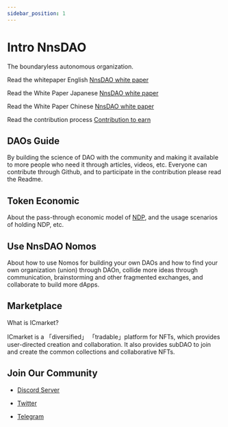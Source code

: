 ```yaml
---
sidebar_position: 1
---
```


# Intro NnsDAO

The boundaryless autonomous organization.

Read the whitepaper English [NnsDAO white paper](https://github.com/NnsDao/nnsdao-org/blob/main/static/NnsDAO_Boundaryless_Autonomous_Organization.pdf)

Read the White Paper Japanese [NnsDAO white paper](https://syunduel.medium.com/nnsdao-whitepaper-japanese-translation-922c47e3840b)

Read the White Paper Chinese [NnsDAO white paper](https://github.com/demianDAO/internetcomputer.guide/blob/main/static/whitepaper/NnsDAO_Boundaryless_Autonomous_Organization_kkdemian.pdf)

Read the contribution process [Contribution to earn](https://github.com/NnsDao/nnsdao-org/blob/main/static/NnsDAO_DAOs_To_Earn.pdf)

## DAOs Guide

By building the science of DAO with the community and making it available to more people who need it through articles, videos, etc. Everyone can contribute through Github, and to participate in the contribution please read the Readme.

## Token Economic

About the pass-through economic model of [NDP](https://app.icpswap.com/swap), and the usage scenarios of holding NDP, etc.

## Use NnsDAO Nomos

About how to use Nomos for building your own DAOs and how to find your own organization (union) through DAOn, collide more ideas through communication, brainstorming and other fragmented exchanges, and collaborate to build more dApps.

## Marketplace

What is ICmarket?

ICmarket is a 「diversified」 「tradable」platform for NFTs, which provides user-directed creation and collaboration. It also provides subDAO to join and create the common collections and collaborative NFTs.

## Join Our Community

- [Discord Server](https://discord.gg/UTZvcDkeDr)

- [Twitter](https://twitter.com/NnsDaos)

- [Telegram](https://t.me/NnsDaos)
